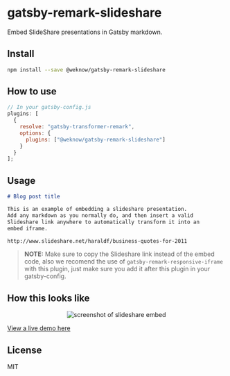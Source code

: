# gatsby-remark-slideshare

Embed SlideShare presentations in Gatsby markdown.

## Install

```bash
npm install --save @weknow/gatsby-remark-slideshare
```

## How to use

```js
// In your gatsby-config.js
plugins: [
  {
    resolve: "gatsby-transformer-remark",
    options: {
      plugins: ["@weknow/gatsby-remark-slideshare"]
    }
  }
];
```

## Usage

```markdown
# Blog post title

This is an example of embedding a slideshare presentation.
Add any markdown as you normally do, and then insert a valid
Slideshare link anywhere to automatically transform it into an
embed iframe.

http://www.slideshare.net/haraldf/business-quotes-for-2011

```

> __NOTE:__ Make sure to copy the Slideshare link instead of the embed code, also we recomend the use of `gatsby-remark-responsive-iframe` with this plugin, just make sure you add it after this plugin in your gatsby-config.


## How this looks like
<p align="center"><img src="https://i.imgur.com/XYv84ne.png" alt="screenshot of slideshare embed" /></p>

[View a live demo here](https://jmolivas.weknowinc.com)

## License

MIT
